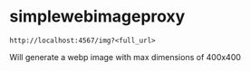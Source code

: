 # simplewebimageproxy

`http://localhost:4567/img?<full_url>`

Will generate a webp image with max dimensions of 400x400
